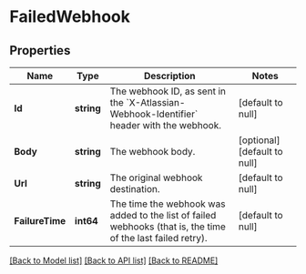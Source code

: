 # FailedWebhook

## Properties
Name | Type | Description | Notes
------------ | ------------- | ------------- | -------------
**Id** | **string** | The webhook ID, as sent in the &#x60;X-Atlassian-Webhook-Identifier&#x60; header with the webhook. | [default to null]
**Body** | **string** | The webhook body. | [optional] [default to null]
**Url** | **string** | The original webhook destination. | [default to null]
**FailureTime** | **int64** | The time the webhook was added to the list of failed webhooks (that is, the time of the last failed retry). | [default to null]

[[Back to Model list]](../README.md#documentation-for-models) [[Back to API list]](../README.md#documentation-for-api-endpoints) [[Back to README]](../README.md)

